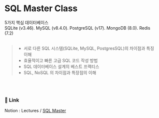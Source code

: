 # SQL Master Class
5가지 핵심 데이터베이스  
SQLite (v3.46). MySQL (v8.4.0). PostgreSQL (v17). MongoDB (8.0). Redis (7.2)  
<br/>

>- 서로 다른 SQL 시스템(SQLite, MySQL, PostgresSQL)의 차이점과 특징 이해  
>- 효율적이고 빠른 고급 SQL 코드 작성 방법  
>- SQL 데이터베이스 설계의 베스트 프랙티스  
>- SQL, NoSQL 의 차이점과 특장점의 이해  

<br/>
<br/>
  
### 📝 Link  
Notion : Lectures / [SQL Master](https://www.notion.so/SQL-Master-d1e0d3b6de104f36b4cccf51a40cdcca?pvs=97#108d382c218d8053ac4fc09236148531)